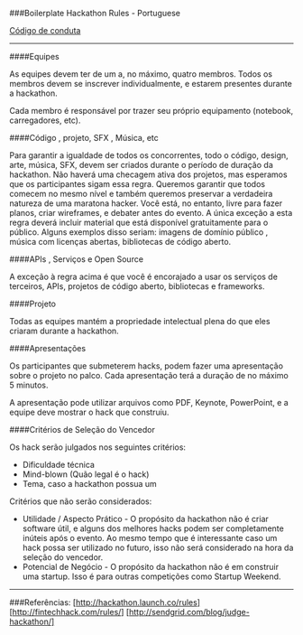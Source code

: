 ###Boilerplate Hackathon Rules - Portuguese

[Código de conduta](https://github.com/heitortsergent/mlh-code-of-conduct-pt)

-----

####Equipes

As equipes devem ter de um a, no máximo, quatro membros. Todos os membros devem se inscrever individualmente, e estarem presentes durante a hackathon.

Cada membro é responsável por trazer seu próprio equipamento (notebook, carregadores, etc).

####Código , projeto, SFX , Música, etc

Para garantir a igualdade de todos os concorrentes, todo o código, design, arte, música, SFX, devem ser criados durante o período de duração da hackathon. Não haverá uma checagem ativa dos projetos, mas esperamos que os participantes sigam essa regra. Queremos garantir que todos comecem no mesmo nível e também queremos preservar a verdadeira natureza de uma maratona hacker. Você está, no entanto, livre para fazer planos, criar wireframes, e debater antes do evento. A única exceção a esta regra deverá incluir material que está disponível gratuitamente para o público. Alguns exemplos disso seriam: imagens de domínio público , música com licenças abertas, bibliotecas de código aberto.

####APIs , Serviços e Open Source

A exceção à regra acima é que você é encorajado a usar os serviços de terceiros, APIs, projetos de código aberto, bibliotecas e frameworks.

####Projeto

Todas as equipes mantém a propriedade intelectual plena do que eles criaram durante a hackathon.

####Apresentações

Os participantes que submeterem hacks, podem fazer uma apresentação sobre o projeto no palco. Cada apresentação terá a duração de no máximo 5 minutos.

A apresentação pode utilizar arquivos como PDF, Keynote, PowerPoint, e a equipe deve mostrar o hack que construiu.

####Critérios de Seleção do Vencedor

Os hack serão julgados nos seguintes critérios:

* Dificuldade técnica
* Mind-blown (Quão legal é o hack)
* Tema, caso a hackathon possua um

Critérios que não serão considerados:

* Utilidade / Aspecto Prático - O propósito da hackathon não é criar software útil, e alguns dos melhores hacks podem ser completamente inúteis após o evento. Ao mesmo tempo que é interessante caso um hack possa ser utilizado no futuro, isso não será considerado na hora da seleção do vencedor.
* Potencial de Negócio - O propósito da hackathon não é em construir uma startup. Isso é para outras competições como Startup Weekend.

-----

###Referências:
[http://hackathon.launch.co/rules]
[http://fintechhack.com/rules/]
[http://sendgrid.com/blog/judge-hackathon/]
